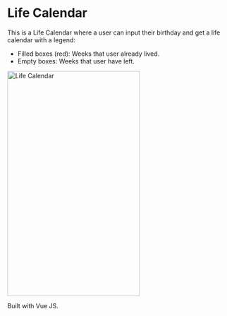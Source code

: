 # Life Calendar

This is a Life Calendar where a user can input their birthday and get a life calendar with a legend: 
- Filled boxes (red): Weeks that user already lived.
- Empty boxes: Weeks that user have left.

<a href="https://www.gonzalovidal.dev/life-calendar/" target="_blank">
   <img src="https://i.postimg.cc/9QnvdsmP/life-calendar-preview.png" width="300" height="510" alt="Life Calendar">
</a>

Built with Vue JS.
